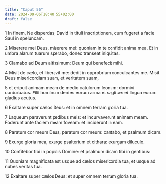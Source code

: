 ```yaml
---
title: "Caput 56"
date: 2024-09-06T18:40:55+02:00
draft: false
---
```




1 In finem, Ne disperdas, David in tituli inscriptionem, cum fugeret a facie Saul in speluncam.

2 Miserere mei Deus, miserere mei: quoniam in te confidit anima mea. Et in umbra alarum tuarum sperabo, donec transeat iniquitas.

3 Clamabo ad Deum altissimum: Deum qui benefecit mihi.

4 Misit de cælo, et liberavit me: dedit in opprobrium conculcantes me. Misit Deus misericordiam suam, et veritatem suam,

5 et eripuit animam meam de medio catulorum leonum: dormivi conturbatus. Filii hominum dentes eorum arma et sagittæ: et lingua eorum gladius acutus.

6 Exaltare super cælos Deus: et in omnem terram gloria tua.

7 Laqueum paraverunt pedibus meis: et incurvaverunt animam meam. Foderunt ante faciem meam foveam: et inciderunt in eam.

8 Paratum cor meum Deus, paratum cor meum: cantabo, et psalmum dicam.

9 Exurge gloria mea, exurge psalterium et cithara: exurgam diluculo.

10 Confitebor tibi in populis Domine: et psalmum dicam tibi in gentibus:

11 Quoniam magnificata est usque ad cælos misericordia tua, et usque ad nubes veritas tua.

12 Exaltare super cælos Deus: et super omnem terram gloria tua.

